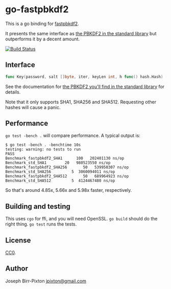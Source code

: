 # go-fastpbkdf2
This is a go binding for [fastpbkdf2](https://github.com/ctz/fastpbkdf2).

It presents the same interface as [the PBKDF2 in the standard library](https://godoc.org/golang.org/x/crypto/pbkdf2)
but outperforms it by a decent amount.

[![Build Status](https://travis-ci.org/ctz/go-fastpbkdf2.svg)](https://travis-ci.org/ctz/go-fastpbkdf2)

## Interface

```go
func Key(password, salt []byte, iter, keyLen int, h func() hash.Hash) []byte
```

See the documentation for [the PBKDF2 you'll find in the standard library](https://godoc.org/golang.org/x/crypto/pbkdf2) for details.

Note that it only supports SHA1, SHA256 and SHA512.  Requesting other hashes
will cause a panic.

## Performance

`go test -bench .` will compare performance.  A typical output is:

```
$ go test -bench . -benchtime 10s
testing: warning: no tests to run
PASS
Benchmark_fastpbkdf2_SHA1      100   202401130 ns/op
Benchmark_std_SHA1        20   980523550 ns/op
Benchmark_fastpbkdf2_SHA256       50   539950307 ns/op
Benchmark_std_SHA256         5  3060094011 ns/op
Benchmark_fastpbkdf2_SHA512       50   689964923 ns/op
Benchmark_std_SHA512         5  4124467480 ns/op
```

So that's around 4.85x, 5.66x and 5.98x faster, respectively.

## Building and testing

This uses `cgo` for ffi, and you will need OpenSSL.  `go build` should do the right thing.
`go test` runs the tests.

## License
[CC0](https://creativecommons.org/publicdomain/zero/1.0/).

## Author
Joseph Birr-Pixton <jpixton@gmail.com>

